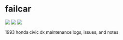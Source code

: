 failcar
=======

<img src="https://img.shields.io/badge/horsepower-95-orange.svg?style=flat-square">
<img src="https://img.shields.io/badge/mileage-270k-blue.svg?style=flat-square">
<img src="https://img.shields.io/badge/status-failing-green.svg?style=flat-square">

1993 honda civic dx maintenance logs, issues, and notes
